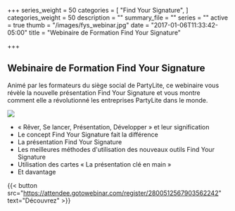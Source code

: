 +++
series_weight = 50
categories = [
  "Find Your Signature",
]
categories_weight = 50
description = ""
summary_file = ""
series = ""
active = true
thumb = "/images/fys_webinar.jpg"
date = "2017-01-06T11:33:42-05:00"
title = "Webinaire de Formation Find Your Signature"

+++

## Webinaire de Formation Find Your Signature

Animé par les formateurs du siège social de PartyLite, ce webinaire vous révèle la nouvelle présentation Find Your Signature et vous montre comment elle a révolutionné les entreprises PartyLite dans le monde.

<img class="columns-2 right" src="/images/fys_webinar.jpg" />

+ « Rêver, Se lancer, Présentation, Développer » et leur signification
+ Le concept Find Your Signature fait la différence
+ La présentation Find Your Signature
+ Les meilleures méthodes d'utilisation des nouveaux outils Find Your Signature
+ Utilisation des cartes « La présentation clé en main »
+ Et davantage

{{< button src="https://attendee.gotowebinar.com/register/2800512567903562242" text="Découvrez" >}}
